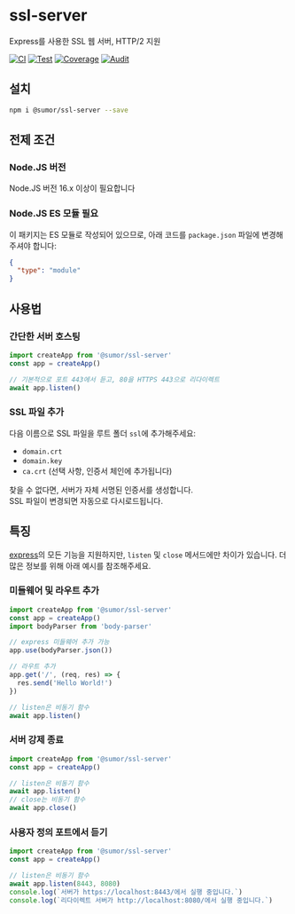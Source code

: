 # ssl-server

Express를 사용한 SSL 웹 서버, HTTP/2 지원

[![CI](https://github.com/sumor-cloud/ssl-server/actions/workflows/ci.yml/badge.svg)](https://github.com/sumor-cloud/ssl-server/actions/workflows/ci.yml)
[![Test](https://github.com/sumor-cloud/ssl-server/actions/workflows/ut.yml/badge.svg)](https://github.com/sumor-cloud/ssl-server/actions/workflows/ut.yml)
[![Coverage](https://github.com/sumor-cloud/ssl-server/actions/workflows/coverage.yml/badge.svg)](https://github.com/sumor-cloud/ssl-server/actions/workflows/coverage.yml)
[![Audit](https://github.com/sumor-cloud/ssl-server/actions/workflows/audit.yml/badge.svg)](https://github.com/sumor-cloud/ssl-server/actions/workflows/audit.yml)

## 설치

```bash
npm i @sumor/ssl-server --save
```

## 전제 조건

### Node.JS 버전

Node.JS 버전 16.x 이상이 필요합니다

### Node.JS ES 모듈 필요

이 패키지는 ES 모듈로 작성되어 있으므로, 아래 코드를 `package.json` 파일에 변경해주셔야 합니다:

```json
{
  "type": "module"
}
```

## 사용법

### 간단한 서버 호스팅

```javascript
import createApp from '@sumor/ssl-server'
const app = createApp()

// 기본적으로 포트 443에서 듣고, 80을 HTTPS 443으로 리다이렉트
await app.listen()
```

### SSL 파일 추가

다음 이름으로 SSL 파일을 루트 폴더 `ssl`에 추가해주세요:

- `domain.crt`
- `domain.key`
- `ca.crt` (선택 사항, 인증서 체인에 추가됩니다)

찾을 수 없다면, 서버가 자체 서명된 인증서를 생성합니다.  
SSL 파일이 변경되면 자동으로 다시로드됩니다.

## 특징

[express](https://www.npmjs.com/package/express)의 모든 기능을 지원하지만, `listen` 및 `close` 메서드에만 차이가 있습니다. 더 많은 정보를 위해 아래 예시를 참조해주세요.

### 미들웨어 및 라우트 추가

```javascript
import createApp from '@sumor/ssl-server'
const app = createApp()
import bodyParser from 'body-parser'

// express 미들웨어 추가 가능
app.use(bodyParser.json())

// 라우트 추가
app.get('/', (req, res) => {
  res.send('Hello World!')
})

// listen은 비동기 함수
await app.listen()
```

### 서버 강제 종료

```javascript
import createApp from '@sumor/ssl-server'
const app = createApp()

// listen은 비동기 함수
await app.listen()
// close는 비동기 함수
await app.close()
```

### 사용자 정의 포트에서 듣기

```javascript
import createApp from '@sumor/ssl-server'
const app = createApp()

// listen은 비동기 함수
await app.listen(8443, 8080)
console.log(`서버가 https://localhost:8443/에서 실행 중입니다.`)
console.log(`리다이렉트 서버가 http://localhost:8080/에서 실행 중입니다.`)
```

